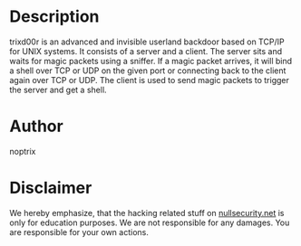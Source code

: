 # Description
trixd00r is an advanced and invisible userland backdoor based on TCP/IP for UNIX
systems. It consists of a server and a client. The server sits and waits for
magic packets using a sniffer. If a magic packet arrives, it will bind a shell
over TCP or UDP on the given port or connecting back to the client again over
TCP or UDP. The client is used to send magic packets to trigger the server and
get a shell.

# Author
noptrix

# Disclaimer
We hereby emphasize, that the hacking related stuff on
[nullsecurity.net](http://nullsecurity.net) is only for education purposes.
We are not responsible for any damages. You are responsible for your own
actions.

